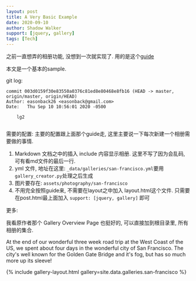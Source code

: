```yaml
---
layout: post
title: A Very Basic Example
date: 2020-09-10
author: Shadow Walker
support: [jquery, gallery]
tags: [Tech]
---
```


之前一直想弄的相册功能, 没想到一次就实现了. 用的是这个[guide](https://easonback26.github.io/ShadowArchive/JekyllAlbumSetup/)

本文是一个基本的sample. 

git log: 

```
commit 003d0159f30e83550a0376c81ed8e80468e8fb16 (HEAD -> master, origin/master, origin/HEAD)
Author: easonback26 <easonback@gmail.com>
Date:   Thu Sep 10 10:56:01 2020 -0500

    lg2
    
```

需要的配置: 
主要的配置跟上面那个guide走, 这里主要说一下每次新建一个相册需要做的事情. 

1. Markdown 文档之中的插入 include 内容显示相册. 这里不写了因为会乱码, 可有看md文件的最后一行. 
2. yml 文件, 地址在这里: `_data/galleries/san-francisco.yml`要用`gallery_creator.py`处理之后生成
3. 图片要存在: `assets/photography/san-francisco`
4. 不用完全按照guide来, 不需要在layout之中加入 layout.html这个文件. 只需要在post.html最上面加入 `support: [jquery, gallery]` 即可



更多: 

我看原作者那个 Gallery Overview Page 也挺好的, 可以直接加到根目录里, 所有相册的集合. 
    
At the end of our wonderful three week road trip at the West Coast of the US, we spent about four days in the wonderful city of San Francisco. The city's well known for the Golden Gate Bridge and it's fog, but has so much more up its sleeve!

{% include gallery-layout.html gallery=site.data.galleries.san-francisco %}
